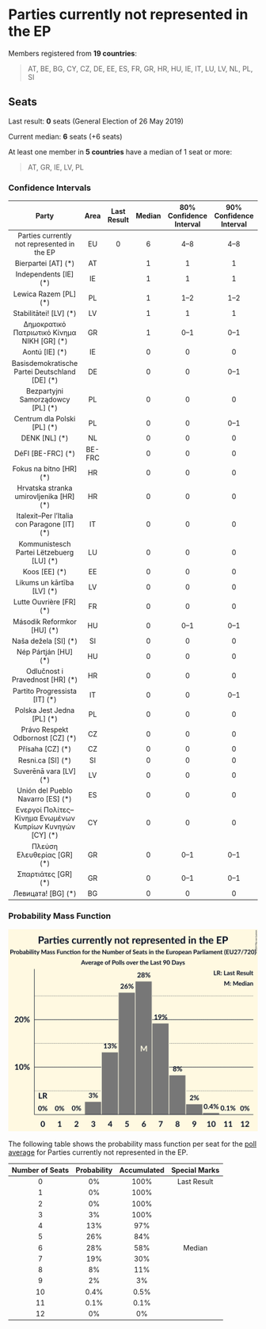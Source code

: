 # Parties currently not represented in the EP

Members registered from **19 countries**:

> AT, BE, BG, CY, CZ, DE, EE, ES, FR, GR, HR, HU, IE, IT, LU, LV, NL, PL, SI

## Seats

Last result: **0** seats (General Election of 26 May 2019)

Current median: **6** seats (+6 seats)

At least one member in **5 countries** have a median of 1 seat or more:

> AT, GR, IE, LV, PL

### Confidence Intervals

| Party | Area | Last Result | Median | 80% Confidence Interval | 90% Confidence Interval | 95% Confidence Interval | 99% Confidence Interval |
|:-----:|:----:|:-----------:|:------:|:-----------------------:|:-----------------------:|:-----------------------:|:-----------------------:|
| Parties currently not represented in the EP | EU | 0 | 6 | 4–8 | 4–8 | 3–9 | 3–9 |
| Bierpartei [AT] (*) | AT | | 1 | 1 | 1 | 1 | 1 |
| Independents [IE] (*) | IE | | 1 | 1 | 1 | 1–2 | 1–2 |
| Lewica Razem [PL] (*) | PL | | 1 | 1–2 | 1–2 | 1–2 | 0–2 |
| Stabilitātei! [LV] (*) | LV | | 1 | 1 | 1 | 1 | 1 |
| Δημοκρατικό Πατριωτικό Κίνημα ΝΙΚΗ [GR] (*) | GR | | 1 | 0–1 | 0–1 | 0–1 | 0–1 |
| Aontú [IE] (*) | IE | | 0 | 0 | 0 | 0 | 0 |
| Basisdemokratische Partei Deutschland [DE] (*) | DE | | 0 | 0 | 0–1 | 0–1 | 0–1 |
| Bezpartyjni Samorządowcy [PL] (*) | PL | | 0 | 0 | 0 | 0 | 0 |
| Centrum dla Polski [PL] (*) | PL | | 0 | 0 | 0–1 | 0–1 | 0–1 |
| DENK [NL] (*) | NL | | 0 | 0 | 0 | 0 | 0 |
| DéFI [BE-FRC] (*) | BE-FRC | | 0 | 0 | 0 | 0 | 0 |
| Fokus na bitno [HR] (*) | HR | | 0 | 0 | 0 | 0 | 0 |
| Hrvatska stranka umirovljenika [HR] (*) | HR | | 0 | 0 | 0 | 0 | 0 |
| Italexit–Per l’Italia con Paragone [IT] (*) | IT | | 0 | 0 | 0 | 0 | 0–3 |
| Kommunistesch Partei Lëtzebuerg [LU] (*) | LU | | 0 | 0 | 0 | 0 | 0 |
| Koos [EE] (*) | EE | | 0 | 0 | 0 | 0 | 0 |
| Likums un kārtība [LV] (*) | LV | | 0 | 0 | 0 | 0 | 0 |
| Lutte Ouvrière [FR] (*) | FR | | 0 | 0 | 0 | 0 | 0 |
| Második Reformkor [HU] (*) | HU | | 0 | 0–1 | 0–1 | 0–1 | 0–1 |
| Naša dežela [SI] (*) | SI | | 0 | 0 | 0 | 0 | 0 |
| Nép Pártján [HU] (*) | HU | | 0 | 0 | 0 | 0–1 | 0–1 |
| Odlučnost i Pravednost [HR] (*) | HR | | 0 | 0 | 0 | 0 | 0 |
| Partito Progressista [IT] (*) | IT | | 0 | 0 | 0–1 | 0–1 | 0–1 |
| Polska Jest Jedna [PL] (*) | PL | | 0 | 0 | 0 | 0 | 0 |
| Právo Respekt Odbornost [CZ] (*) | CZ | | 0 | 0 | 0 | 0 | 0 |
| Přísaha [CZ] (*) | CZ | | 0 | 0 | 0 | 0 | 0 |
| Resni.ca [SI] (*) | SI | | 0 | 0 | 0 | 0 | 0 |
| Suverēnā vara [LV] (*) | LV | | 0 | 0 | 0 | 0 | 0 |
| Unión del Pueblo Navarro [ES] (*) | ES | | 0 | 0 | 0 | 0 | 0 |
| Ενεργοί Πολίτες–Κίνημα Ενωμένων Κυπρίων Κυνηγών [CY] (*) | CY | | 0 | 0 | 0 | 0 | 0 |
| Πλεύση Ελευθερίας [GR] (*) | GR | | 0 | 0–1 | 0–1 | 0–1 | 0–1 |
| Σπαρτιάτες [GR] (*) | GR | | 0 | 0–1 | 0–1 | 0–1 | 0–1 |
| Левицата! [BG] (*) | BG | | 0 | 0 | 0 | 0–1 | 0–1 |

### Probability Mass Function

![Graph with seats probability mass function not yet produced](average-2024-02-15-seats-pmf-partiescurrentlynotrepresentedintheep.png "Seats Probability Mass Function")

The following table shows the probability mass function per seat for the [poll average](average-2024-02-15.html) for Parties currently not represented in the EP.

| Number of Seats | Probability | Accumulated | Special Marks |
|:---------------:|:-----------:|:-----------:|:-------------:|
| 0 | 0% | 100% | Last Result |
| 1 | 0% | 100% |  |
| 2 | 0% | 100% |  |
| 3 | 3% | 100% |  |
| 4 | 13% | 97% |  |
| 5 | 26% | 84% |  |
| 6 | 28% | 58% | Median |
| 7 | 19% | 30% |  |
| 8 | 8% | 11% |  |
| 9 | 2% | 3% |  |
| 10 | 0.4% | 0.5% |  |
| 11 | 0.1% | 0.1% |  |
| 12 | 0% | 0% |  |


